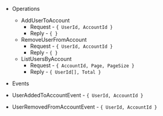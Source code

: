 - Operations
  - AddUserToAccount
    - Request - `{ UserId, AccountId }`
    - Reply - `{ }`
  - RemoveUserFromAccount
    - Request - `{ UserId, AccountId }`
    - Reply - `{ }`
  - ListUsersByAccount
    - Request - `{ AccountId, Page, PageSize }`
    - Reply - `{ UserId[], Total }`
    
- Events
 - UserAddedToAccountEvent - `{ UserId, AccountId }`
 - UserRemovedFromAccountEvent - `{ UserId, AccountId }`
